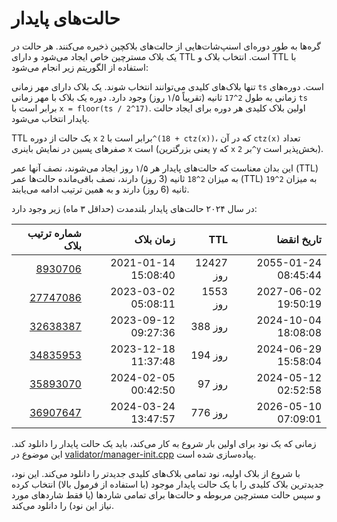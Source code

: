 # حالت‌های پایدار

گره‌ها به طور دوره‌ای اسنپ‌شات‌هایی از حالت‌های بلاکچین ذخیره می‌کنند. هر حالت در یک بلاک مسترچین خاص ایجاد می‌شود و دارای TTL است. انتخاب بلاک و TTL با استفاده از الگوریتم زیر انجام می‌شود:

تنها بلاک‌های کلیدی می‌توانند انتخاب شوند. یک بلاک دارای مهر زمانی `ts` است. دوره‌های زمانی به طول `2^17` ثانیه (تقریباً ۱/۵ روز) وجود دارد. دوره یک بلاک با مهر زمانی `ts` برابر است با `x = floor(ts / 2^17)`. اولین بلاک کلیدی هر دوره برای ایجاد حالت پایدار انتخاب می‌شود.

TTL یک حالت از دوره `x` برابر است با `2^(18 + ctz(x))`، که در آن `ctz(x)` تعداد صفرهای پسین در نمایش باینری `x` است (یعنی بزرگترین `y` که `x` بر `2^y` بخش‌پذیر است).

این بدان معناست که حالت‌های پایدار هر ۱/۵ روز ایجاد می‌شوند، نصف آنها عمر (TTL) به میزان `2^18` ثانیه (3 روز) دارند، نصف باقی‌مانده حالت‌ها عمر (TTL) به میزان `2^19` ثانیه (6 روز) دارند و به همین ترتیب ادامه می‌یابند.

در سال ۲۰۲۴ حالت‌های پایدار بلندمدت (حداقل ۳ ماه) زیر وجود دارد:

|                                                                                     شماره ترتیب بلاک |                                           زمان بلاک |       TTL |                                         تاریخ انقضا |
| ---------------------------------------------------------------------------------------------------: | --------------------------------------------------: | --------: | --------------------------------------------------: |
|   [8930706](https://explorer.toncoin.org/search?workchain=-1\&shard=8000000000000000\&seqno=8930706) | 2021-01-14 15:08:40 | 12427 روز | 2055-01-24 08:45:44 |
| [27747086](https://explorer.toncoin.org/search?workchain=-1\&shard=8000000000000000\&seqno=27747086) | 2023-03-02 05:08:11 |  1553 روز | 2027-06-02 19:50:19 |
| [32638387](https://explorer.toncoin.org/search?workchain=-1\&shard=8000000000000000\&seqno=32638387) | 2023-09-12 09:27:36 |   388 روز | 2024-10-04 18:08:08 |
| [34835953](https://explorer.toncoin.org/search?workchain=-1\&shard=8000000000000000\&seqno=34835953) | 2023-12-18 11:37:48 |   194 روز | 2024-06-29 15:58:04 |
| [35893070](https://explorer.toncoin.org/search?workchain=-1\&shard=8000000000000000\&seqno=35893070) | 2024-02-05 00:42:50 |    97 روز | 2024-05-12 02:52:58 |
| [36907647](https://explorer.toncoin.org/search?workchain=-1\&shard=8000000000000000\&seqno=36907647) | 2024-03-24 13:47:57 |   776 روز | 2026-05-10 07:09:01 |

زمانی که یک نود برای اولین بار شروع به کار می‌کند، باید یک حالت پایدار را دانلود کند. این موضوع در [validator/manager-init.cpp](https://github.com/ton-blockchain/ton/blob/master/validator/manager-init.cpp) پیاده‌سازی شده است.

با شروع از بلاک اولیه، نود تمامی بلاک‌های کلیدی جدیدتر را دانلود می‌کند. این نود، جدیدترین بلاک کلیدی را با یک حالت پایدار موجود (با استفاده از فرمول بالا) انتخاب کرده و سپس حالت مسترچین مربوطه و حالت‌ها برای تمامی شاردها (یا فقط شاردهای مورد نیاز این نود) را دانلود می‌کند.
